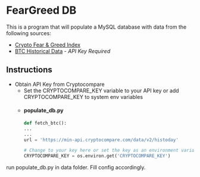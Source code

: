 # FearGreed DB

This is a program that will populate a MySQL database with data from the following sources:

- [Crypto Fear & Greed Index](https://alternative.me/crypto/fear-and-greed-index/)
- [BTC Historical Data](https://min-api.cryptocompare.com/) - *API Key Required*

## Instructions
- Obtain API Key from Cryptocompare
  - Set the CRYPTOCOMPARE_KEY variable to your API key or add CRYPTOCOMPARE_KEY to system env variables
  - #### populate_db.py
    ```python
    def fetch_btc():
    ...
    ...
    url = 'https://min-api.cryptocompare.com/data/v2/histoday'

    # Change to your key here or set the key as an environment variable
    CRYPTOCOMPARE_KEY = os.environ.get('CRYPTOCOMPARE_KEY')

    
run populate_db.py in data folder. Fill config accordingly.
